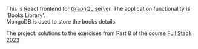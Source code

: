 This is React frontend for [GraphQL server](https://github.com/Dmitri9149/Books-Library-backend). The application functionality is 'Books Library'.    
MongoDB is used to store the books details. 

The project: solutions to the exercises from Part 8 of the course 
[Full Stack 2023](https://fullstackopen.com/en/part8)
